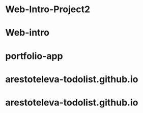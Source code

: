 # Web-Intro-Project2
# Web-intro
# portfolio-app
# arestoteleva-todolist.github.io
# arestoteleva-todolist.github.io

